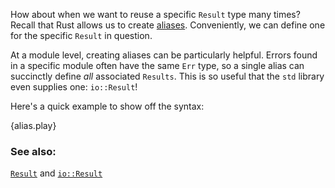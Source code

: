 How about when we want to reuse a specific `Result` type many times? 
Recall that Rust allows us to create [aliases][typealias]. Conveniently, 
we can define one for the specific `Result` in question.

At a module level, creating aliases can be particularly helpful. Errors 
found in a specific module often have the same `Err` type, so a single alias 
can succinctly define *all* associated `Results`. This is so useful that the `std` library even supplies one: `io::Result`!

Here's a quick example to show off the syntax:

{alias.play}

### See also:

[`Result`][result] and [`io::Result`][io_result]

[typealias]: ../cast/alias.html
[result]: http://doc.rust-lang.org/std/result/enum.Result.html
[io_result]: http://doc.rust-lang.org/std/io/type.Result.html
